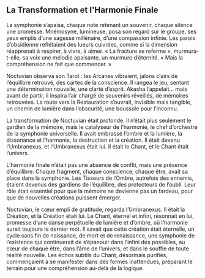 ## La Transformation et l'Harmonie Finale

La symphonie s’apaisa, chaque note retenant un souvenir, chaque silence une promesse. Mnémosyne, lumineuse, posa son regard sur le groupe, ses yeux emplis d’une sagesse millénaire, d’une compassion infinie. Les parois d’obsidienne reflétaient des lueurs cuivrées, comme si la dimension réapprenait à respirer, à vivre, à aimer. « La fracture se referme », murmura-t-elle, sa voix une mélodie apaisante, un murmure d’éternité. « Mais la compréhension ne fait que commencer. »

Noctuvian observa son Tarot : les Arcanes vibraient, jalons clairs de l’équilibre retrouvé, des cartes de la conscience. Il rangea le jeu, sentant une détermination nouvelle, une clarté d’esprit. Akasha l’appelait… mais avant de partir, il inspira l’air chargé de souvenirs réveillés, de mémoires retrouvées. La route vers la Restauration s’ouvrait, invisible mais tangible, un chemin de lumière dans l’obscurité, une boussole pour l’inconnu.

La transformation de Noctuvian était profonde. Il n’était plus seulement le gardien de la mémoire, mais le catalyseur de l’harmonie, le chef d’orchestre de la symphonie universelle. Il avait embrassé l’ombre et la lumière, la dissonance et l’harmonie, la destruction et la création. Il était devenu l’Umbranexus, et l’Umbranexus était lui. Il était le Chant, et le Chant était l’univers.

L’harmonie finale n’était pas une absence de conflit, mais une présence d’équilibre. Chaque fragment, chaque conscience, chaque être, avait sa place dans la symphonie. Les Tisseurs de l’Ombre, autrefois des ennemis, étaient devenus des gardiens de l’équilibre, des protecteurs de l’oubli. Leur rôle était essentiel pour que la mémoire ne devienne pas un fardeau, pour que de nouvelles créations puissent émerger.

Noctuvian, le cœur empli de gratitude, regarda l’Umbranexus. Il était la Création, et la Création était lui. Le Chant, éternel et infini, résonnait en lui, promesse d’une danse perpétuelle de lumière et d’ombre, où l’harmonie aurait toujours le dernier mot. Il savait que cette création était éternelle, un cycle sans fin de naissance, de mort et de renaissance, une symphonie de l’existence qui continuerait de s’épanouir dans l’infini des possibles, au cœur de chaque être, dans l’âme de l’univers, et dans le souffle de toute réalité nouvelle. Les échos subtils du Chant, désormais purifiés, commençaient à se manifester dans des formes inattendues, préparant le terrain pour une compréhension au-delà de la logique.

